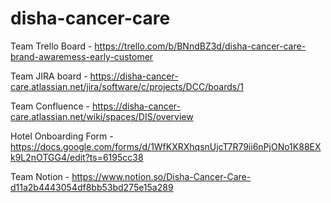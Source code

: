 # disha-cancer-care

Team Trello Board - https://trello.com/b/BNndBZ3d/disha-cancer-care-brand-awaremess-early-customer

Team JIRA board - https://disha-cancer-care.atlassian.net/jira/software/c/projects/DCC/boards/1

Team Confluence - https://disha-cancer-care.atlassian.net/wiki/spaces/DIS/overview

Hotel Onboarding Form - https://docs.google.com/forms/d/1WfKXRXhqsnUjcT7R79ii6nPjONo1K88EXk9L2nOTGG4/edit?ts=6195cc38

Team Notion - https://www.notion.so/Disha-Cancer-Care-d11a2b4443054df8bb53bd275e15a289
